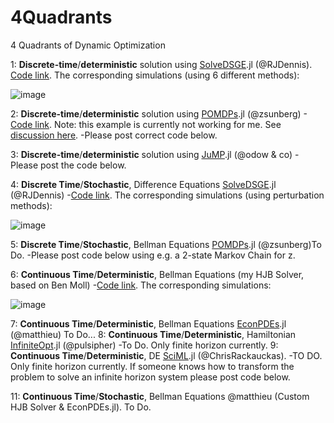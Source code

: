 # 4Quadrants
4 Quadrants of Dynamic Optimization

1: **Discrete-time**/**deterministic** solution using [SolveDSGE](https://github.com/RJDennis/SolveDSGE.jl).jl (@RJDennis). [Code link](https://github.com/azev77/4Quadrants/blob/main/DiscreteTime_Deterministic_SolveDSGE.jl). 
The corresponding simulations (using 6 different methods):

![image](https://user-images.githubusercontent.com/7883904/146826183-c2b4ddbf-eba4-4f06-a253-89a1fd4c9951.png)

2: **Discrete-time**/**deterministic** solution using [POMDPs](https://github.com/JuliaPOMDP/POMDPs.jl).jl (@zsunberg) 
-[Code link](https://github.com/azev77/4Quadrants/blob/main/DiscreteTime_Deterministic_POMDPs.jl). Note: this example is currently not working for me. See [discussion here](https://github.com/JuliaPOMDP/POMDPs.jl/discussions/351). 
-Please post correct code below. 

3: **Discrete-time**/**deterministic** solution using [JuMP](https://github.com/jump-dev/JuMP.jl).jl (@odow & co)
-Please post the code below. 

4: **Discrete Time**/**Stochastic**, Difference Equations [SolveDSGE](https://github.com/RJDennis/SolveDSGE.jl).jl (@RJDennis) 
-[Code link](https://github.com/azev77/4Quadrants/blob/main/DiscreteTime_Stochastic_SolveDSGE.jl).
The corresponding simulations (using perturbation methods):

![image](https://user-images.githubusercontent.com/7883904/146828428-48702b51-a0ac-4952-af3c-d6ea88b41292.png)

5: **Discrete Time**/**Stochastic**, Bellman Equations [POMDPs](https://github.com/JuliaPOMDP/POMDPs.jl).jl (@zsunberg)To Do. 
-Please post code below using e.g. a 2-state Markov Chain for z. 

6: **Continuous Time**/**Deterministic**, Bellman Equations (my HJB Solver, based on Ben Moll) 
-[Code link](https://github.com/azev77/4Quadrants/blob/main/ContinuousTime_Deterministic_Zevelev.jl).
The corresponding simulations:

![image](https://user-images.githubusercontent.com/7883904/146828590-7f2845fb-c916-48e1-a4a4-e8b2bbfc00de.png)

7: **Continuous Time**/**Deterministic**, Bellman Equations [EconPDEs](https://github.com/matthieugomez/EconPDEs.jl).jl (@matthieu)
To Do...
8: **Continuous Time**/**Deterministic**, Hamiltonian [InfiniteOpt](https://github.com/pulsipher/InfiniteOpt.jl).jl (@pulsipher)
-To Do. Only finite horizon currently.
9: **Continuous Time**/**Deterministic**, DE [SciML](https://github.com/SciML).jl (@ChrisRackauckas). 
-TO DO. Only finite horizon currently. 
If someone knows how to transform the problem to solve an infinite horizon system please post code below.

11: **Continuous Time**/**Stochastic**, Bellman Equations @matthieu (Custom HJB Solver & EconPDEs.jl). To Do.

